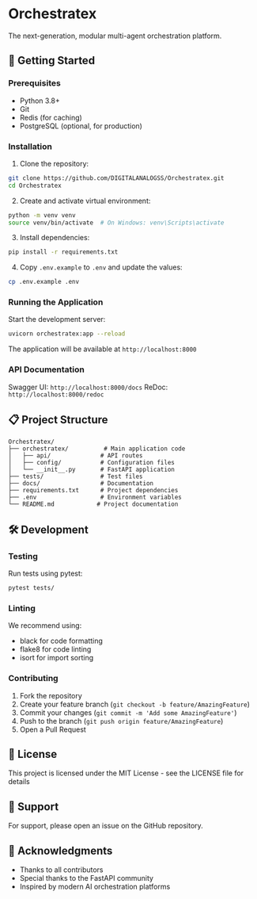 # Orchestratex

The next-generation, modular multi-agent orchestration platform.

## 🚀 Getting Started

### Prerequisites

- Python 3.8+
- Git
- Redis (for caching)
- PostgreSQL (optional, for production)

### Installation

1. Clone the repository:
```bash
git clone https://github.com/DIGITALANALOGSS/Orchestratex.git
cd Orchestratex
```

2. Create and activate virtual environment:
```bash
python -m venv venv
source venv/bin/activate  # On Windows: venv\Scripts\activate
```

3. Install dependencies:
```bash
pip install -r requirements.txt
```

4. Copy `.env.example` to `.env` and update the values:
```bash
cp .env.example .env
```

### Running the Application

Start the development server:
```bash
uvicorn orchestratex:app --reload
```

The application will be available at `http://localhost:8000`

### API Documentation

Swagger UI: `http://localhost:8000/docs`
ReDoc: `http://localhost:8000/redoc`

## 📋 Project Structure

```
Orchestratex/
├── orchestratex/          # Main application code
│   ├── api/              # API routes
│   ├── config/           # Configuration files
│   └── __init__.py       # FastAPI application
├── tests/                # Test files
├── docs/                 # Documentation
├── requirements.txt      # Project dependencies
├── .env                  # Environment variables
└── README.md            # Project documentation
```

## 🛠️ Development

### Testing

Run tests using pytest:
```bash
pytest tests/
```

### Linting

We recommend using:
- black for code formatting
- flake8 for code linting
- isort for import sorting

### Contributing

1. Fork the repository
2. Create your feature branch (`git checkout -b feature/AmazingFeature`)
3. Commit your changes (`git commit -m 'Add some AmazingFeature'`)
4. Push to the branch (`git push origin feature/AmazingFeature`)
5. Open a Pull Request

## 📝 License

This project is licensed under the MIT License - see the LICENSE file for details

## 📢 Support

For support, please open an issue on the GitHub repository.

## 🙏 Acknowledgments

- Thanks to all contributors
- Special thanks to the FastAPI community
- Inspired by modern AI orchestration platforms
